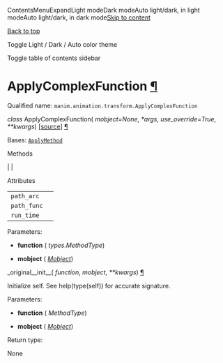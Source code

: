 ContentsMenuExpandLight modeDark modeAuto light/dark, in light modeAuto light/dark, in dark mode[Skip to content](https://docs.manim.community/en/stable/reference/manim.animation.transform.ApplyComplexFunction.html#furo-main-content)

[Back to top](https://docs.manim.community/en/stable/reference/manim.animation.transform.ApplyComplexFunction.html#)

Toggle Light / Dark / Auto color theme

Toggle table of contents sidebar

# ApplyComplexFunction [¶](https://docs.manim.community/en/stable/reference/manim.animation.transform.ApplyComplexFunction.html\#applycomplexfunction "Link to this heading")

Qualified name: `manim.animation.transform.ApplyComplexFunction`

_class_ ApplyComplexFunction( _mobject=None_, _\*args_, _use\_override=True_, _\*\*kwargs_) [\[source\]](https://docs.manim.community/en/stable/_modules/manim/animation/transform.html#ApplyComplexFunction) [¶](https://docs.manim.community/en/stable/reference/manim.animation.transform.ApplyComplexFunction.html#manim.animation.transform.ApplyComplexFunction "Link to this definition")

Bases: [`ApplyMethod`](https://docs.manim.community/en/stable/reference/manim.animation.transform.ApplyMethod.html#manim.animation.transform.ApplyMethod "manim.animation.transform.ApplyMethod")

Methods

|
|

Attributes

|     |     |
| --- | --- |
| `path_arc` |  |
| `path_func` |  |
| `run_time` |  |

Parameters:

- **function** ( _types.MethodType_)

- **mobject** ( [_Mobject_](https://docs.manim.community/en/stable/reference/manim.mobject.mobject.Mobject.html#manim.mobject.mobject.Mobject "manim.mobject.mobject.Mobject"))


\_original\_\_init\_\_( _function_, _mobject_, _\*\*kwargs_) [¶](https://docs.manim.community/en/stable/reference/manim.animation.transform.ApplyComplexFunction.html#manim.animation.transform.ApplyComplexFunction._original__init__ "Link to this definition")

Initialize self. See help(type(self)) for accurate signature.

Parameters:

- **function** ( _MethodType_)

- **mobject** ( [_Mobject_](https://docs.manim.community/en/stable/reference/manim.mobject.mobject.Mobject.html#manim.mobject.mobject.Mobject "manim.mobject.mobject.Mobject"))


Return type:

None